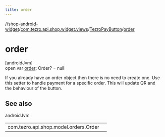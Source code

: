 ```yaml
---
title: order
---
```

//[shop-android-widget](../../../index.html)/[com.tezro.api.shop.widget.views](../index.html)/[TezroPayButton](index.html)/[order](order.html)



# order



[androidJvm]\
open var [order](order.html): Order? = null



If you already have an order object then there is no need to create one. Use this setter to handle payment for a specific order. This will update QR and the behaviour of the button.



## See also


androidJvm

| | |
|---|---|
| com.tezro.api.shop.model.orders.Order |  |




